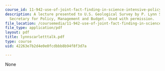 ```yaml
---
course_id: 11-942-use-of-joint-fact-finding-in-science-intensive-policy-disputes-part-ii-spring-2004
description: A lecture presented to U.S. Geological Survey by P. Lynn Scarlett, Assistant
  Secretary for Policy, Management and Budget. Used with permission.
file_location: /coursemedia/11-942-use-of-joint-fact-finding-in-science-intensive-policy-disputes-part-ii-spring-2004/42263e7b2d4e0e0fcdbbb8b94f8f3d7a_lynnscarletttalk.pdf
file_type: application/pdf
layout: pdf
title: lynnscarletttalk.pdf
type: course
uid: 42263e7b2d4e0e0fcdbbb8b94f8f3d7a

---
```

None